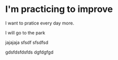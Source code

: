 # I'm practicing to improve

I want to pratice every day more.

I will go to the park

jajajaja
sfsdf
sfsdfsd

gdsfdsfdsfds
dgfdgfgd